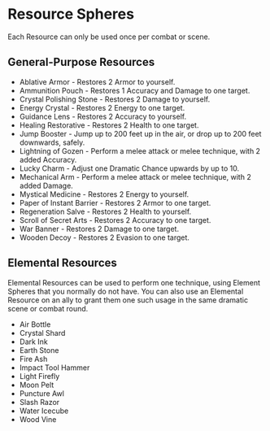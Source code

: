 # Resource Spheres

Each Resource can only be used once per combat or scene.

## General-Purpose Resources

- Ablative Armor - Restores 2 Armor to yourself.
- Ammunition Pouch - Restores 1 Accuracy and Damage to one target.
- Crystal Polishing Stone - Restores 2 Damage to yourself.
- Energy Crystal - Restores 2 Energy to one target.
- Guidance Lens - Restores 2 Accuracy to yourself.
- Healing Restorative - Restores 2 Health to one target.
- Jump Booster - Jump up to 200 feet up in the air, or drop up to 200 feet downwards, safely.
- Lightning of Gozen - Perform a melee attack or melee technique, with 2 added Accuracy.
- Lucky Charm - Adjust one Dramatic Chance upwards by up to 10.
- Mechanical Arm - Perform a melee attack or melee technique, with 2 added Damage.
- Mystical Medicine - Restores 2 Energy to yourself.
- Paper of Instant Barrier - Restores 2 Armor to one target.
- Regeneration Salve - Restores 2 Health to yourself.
- Scroll of Secret Arts - Restores 2 Accuracy to one target.
- War Banner - Restores 2 Damage to one target.
- Wooden Decoy - Restores 2 Evasion to one target.

## Elemental Resources

Elemental Resources can be used to perform one technique, using Element Spheres that you normally do not have. You can also use an Elemental Resource on an ally to grant them one such usage in the same dramatic scene or combat round.

- Air Bottle
- Crystal Shard
- Dark Ink
- Earth Stone
- Fire Ash
- Impact Tool Hammer
- Light Firefly
- Moon Pelt
- Puncture Awl
- Slash Razor
- Water Icecube
- Wood Vine
